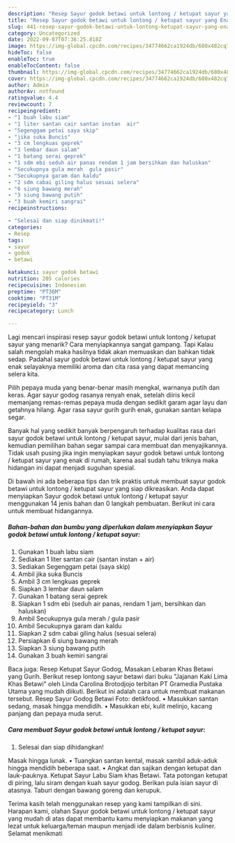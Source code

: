 ```yaml
---
description: "Resep Sayur godok betawi untuk lontong / ketupat sayur yang Enak Banget, Buat Buka Puasa}"
title: "Resep Sayur godok betawi untuk lontong / ketupat sayur yang Enak Banget, Buat Buka Puasa}"
slug: 441-resep-sayur-godok-betawi-untuk-lontong-ketupat-sayur-yang-enak-banget-buat-buka-puasa
category: Uncategorized
date: 2022-09-07T07:36:25.818Z
image: https://img-global.cpcdn.com/recipes/34774662ca1924db/680x482cq70/sayur-godok-betawi-untuk-lontong-ketupat-sayur-foto-resep-utama.jpg
hideToc: false
enableToc: true
enableTocContent: false
thumbnail: https://img-global.cpcdn.com/recipes/34774662ca1924db/680x482cq70/sayur-godok-betawi-untuk-lontong-ketupat-sayur-foto-resep-utama.jpg
cover: https://img-global.cpcdn.com/recipes/34774662ca1924db/680x482cq70/sayur-godok-betawi-untuk-lontong-ketupat-sayur-foto-resep-utama.jpg
author: Admin
authorAv: notfound
ratingvalue: 4.4
reviewcount: 7
recipeingredient:
- "1 buah labu siam"
- "1 liter santan cair santan instan  air"
- "Segenggam petai saya skip"
- "jika suka Buncis"
- "3 cm lengkuas geprek"
- "3 lembar daun salam"
- "1 batang serai geprek"
- "1 sdm ebi seduh air panas rendam 1 jam bersihkan dan haluskan"
- "Secukupnya gula merah  gula pasir"
- "Secukupnya garam dan kaldu"
- "2 sdm cabai giling halus sesuai selera"
- "6 siung bawang merah"
- "3 siung bawang putih"
- "3 buah kemiri sangrai"
recipeinstructions:

- "Selesai dan siap dinikmati!"
categories:
- Resep
tags:
- sayur
- godok
- betawi

katakunci: sayur godok betawi 
nutrition: 205 calories
recipecuisine: Indonesian
preptime: "PT36M"
cooktime: "PT31M"
recipeyield: "3"
recipecategory: Lunch

---
```



Lagi mencari inspirasi resep sayur godok betawi untuk lontong / ketupat sayur yang menarik? Cara menyiapkannya sangat gampang. Tapi Kalau salah mengolah maka hasilnya tidak akan memuaskan dan bahkan tidak sedap. Padahal sayur godok betawi untuk lontong / ketupat sayur yang enak selayaknya memiliki aroma dan cita rasa yang dapat memancing selera kita.


Pilih pepaya muda yang benar-benar masih mengkal, warnanya putih dan keras. Agar sayur godog rasanya renyah enak, setelah diiris kecil memanjang remas-remas pepaya muda dengan sedikit garam agar layu dan getahnya hilang. Agar rasa sayur gurih gurih enak, gunakan santan kelapa segar.

Banyak hal yang sedikit banyak berpengaruh terhadap kualitas rasa dari sayur godok betawi untuk lontong / ketupat sayur, mulai dari jenis bahan, kemudian pemilihan bahan segar sampai cara membuat dan menyajikannya. Tidak usah pusing jika ingin menyiapkan sayur godok betawi untuk lontong / ketupat sayur yang enak di rumah, karena asal sudah tahu triknya maka hidangan ini dapat menjadi suguhan spesial.


Di bawah ini ada beberapa tips dan trik praktis untuk membuat sayur godok betawi untuk lontong / ketupat sayur yang siap dikreasikan. Anda dapat menyiapkan Sayur godok betawi untuk lontong / ketupat sayur menggunakan 14 jenis bahan dan 0 langkah pembuatan. Berikut ini cara untuk membuat hidangannya.

<!--inarticleads1-->

##### Bahan-bahan dan bumbu yang diperlukan dalam menyiapkan Sayur godok betawi untuk lontong / ketupat sayur:

1. Gunakan 1 buah labu siam
1. Sediakan 1 liter santan cair (santan instan + air)
1. Sediakan Segenggam petai (saya skip)
1. Ambil jika suka Buncis
1. Ambil 3 cm lengkuas geprek
1. Siapkan 3 lembar daun salam
1. Gunakan 1 batang serai geprek
1. Siapkan 1 sdm ebi (seduh air panas, rendam 1 jam, bersihkan dan haluskan)
1. Ambil Secukupnya gula merah / gula pasir
1. Ambil Secukupnya garam dan kaldu
1. Siapkan 2 sdm cabai giling halus (sesuai selera)
1. Persiapkan 6 siung bawang merah
1. Siapkan 3 siung bawang putih
1. Gunakan 3 buah kemiri sangrai


Baca juga: Resep Ketupat Sayur Godog, Masakan Lebaran Khas Betawi yang Gurih. Berikut resep lontong sayur betawi dari buku &#34;Jajanan Kaki Lima Khas Betawi&#34; oleh Linda Carolina Brotodjojo terbitan PT Gramedia Pustaka Utama yang mudah diikuti. Berikut ini adalah cara untuk membuat makanan tersebut. Resep Sayur Godog Betawi Foto: detikfood. • Masukkan santan sedang, masak hingga mendidih. • Masukkan ebi, kulit melinjo, kacang panjang dan pepaya muda serut. 

<!--inarticleads2-->

##### Cara membuat Sayur godok betawi untuk lontong / ketupat sayur:


1. Selesai dan siap dihidangkan!

Masak hingga lunak. • Tuangkan santan kental, masak sambil aduk-aduk hingga mendidih beberapa saat. • Angkat dan sajikan dengan ketupat dan lauk-pauknya. Ketupat Sayur Labu Siam khas Betawi. Tata potongan ketupat di piring, lalu siram dengan kuah sayur godog. Berikan pula isian sayur di atasnya. Taburi dengan bawang goreng dan kerupuk. 

Terima kasih telah menggunakan resep yang kami tampilkan di sini. Harapan kami, olahan Sayur godok betawi untuk lontong / ketupat sayur yang mudah di atas dapat membantu kamu menyiapkan makanan yang lezat untuk keluarga/teman maupun menjadi ide dalam berbisnis kuliner. Selamat menikmati
